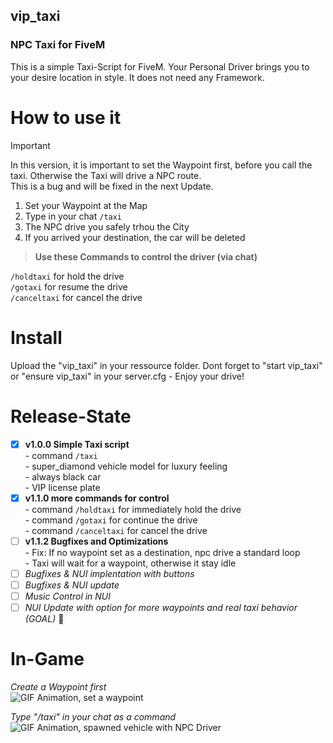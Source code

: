 ## vip_taxi
### NPC Taxi for FiveM

This is a simple Taxi-Script for FiveM. Your Personal Driver brings you to your desire location in style. It does not need any Framework.

# **How to use it**  
> [!IMPORTANT]  
> In this version, it is important to set the Waypoint first, before you call the taxi. Otherwise the Taxi will drive a NPC route.  
> This is a bug and will be fixed in the next Update.  

1. Set your Waypoint at the Map
2. Type in your chat `/taxi`
3. The NPC drive you safely trhou the City
4. If you arrived your destination, the car will be deleted

> **Use these Commands to control the driver (via chat)**

`/holdtaxi` for hold the drive  
`/gotaxi` for resume the drive  
`/canceltaxi` for cancel the drive  

# **Install**

Upload the "vip_taxi" in your ressource folder. Dont forget to "start vip_taxi" or "ensure vip_taxi" in your server.cfg - Enjoy your drive!  

# Release-State
- [x] **v1.0.0 Simple Taxi script**  
      - command `/taxi`  
      - super_diamond vehicle model for luxury feeling  
      - always black car  
      - VIP license plate  
- [x] **v1.1.0 more commands for control**  
      - command `/holdtaxi` for immediately hold the drive  
      - command `/gotaxi` for continue the drive  
      - command `/canceltaxi` for cancel the drive
- [ ] **v1.1.2 Bugfixes and Optimizations**  
      - Fix: If no waypoint set as a destination, npc drive a standard loop  
      - Taxi will wait for a waypoint, otherwise it stay idle  
- [ ] *Bugfixes & NUI implentation with buttons*
- [ ] *Bugfixes & NUI update*
- [ ] *Music Control in NUI*
- [ ] *NUI Update with option for more waypoints and real taxi behavior (GOAL)* :tada:

# **In-Game**
*Create a Waypoint first*  
![GIF Animation, set a waypoint](https://i.postimg.cc/6327rXhM/waypoint.gif)  
  
*Type "/taxi" in your chat as a command*  
![GIF Animation, spawned vehicle with NPC Driver](https://i.postimg.cc/9FG7gcHS/drive.gif)
